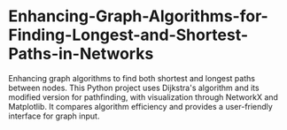 # Enhancing-Graph-Algorithms-for-Finding-Longest-and-Shortest-Paths-in-Networks
Enhancing graph algorithms to find both shortest and longest paths between nodes. This Python project uses Dijkstra's algorithm and its modified version for pathfinding, with visualization through NetworkX and Matplotlib. It compares algorithm efficiency and provides a user-friendly interface for graph input.
